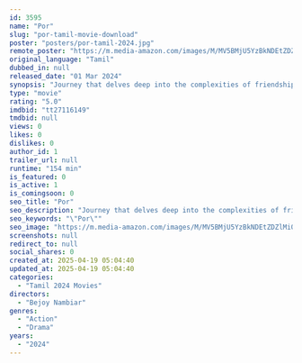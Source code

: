 ```yaml
---
id: 3595
name: "Por"
slug: "por-tamil-movie-download"
poster: "posters/por-tamil-2024.jpg"
remote_poster: "https://m.media-amazon.com/images/M/MV5BMjU5YzBkNDEtZDZlMi00YjE3LWI5MTktYzU3YjVmOWFkMGMwXkEyXkFqcGc@._V1_SX300.jpg"
original_language: "Tamil"
dubbed_in: null
released_date: "01 Mar 2024"
synopsis: "Journey that delves deep into the complexities of friendship. Set against the backdrop of a vibrant college festival, the movie explores the intricate dynamics between two friends whose paths diverge and ignite a fierce competition."
type: "movie"
rating: "5.0"
imdbid: "tt27116149"
tmdbid: null
views: 0
likes: 0
dislikes: 0
author_id: 1
trailer_url: null
runtime: "154 min"
is_featured: 0
is_active: 1
is_comingsoon: 0
seo_title: "Por"
seo_description: "Journey that delves deep into the complexities of friendship. Set against the backdrop of a vibrant college festival, the movie explores the intricate dynamics between two friends whose paths diverge and ignite a fierce competition."
seo_keywords: "\"Por\""
seo_image: "https://m.media-amazon.com/images/M/MV5BMjU5YzBkNDEtZDZlMi00YjE3LWI5MTktYzU3YjVmOWFkMGMwXkEyXkFqcGc@._V1_SX300.jpg"
screenshots: null
redirect_to: null
social_shares: 0
created_at: 2025-04-19 05:04:40
updated_at: 2025-04-19 05:04:40
categories:
  - "Tamil 2024 Movies"
directors:
  - "Bejoy Nambiar"
genres:
  - "Action"
  - "Drama"
years:
  - "2024"
---
```

